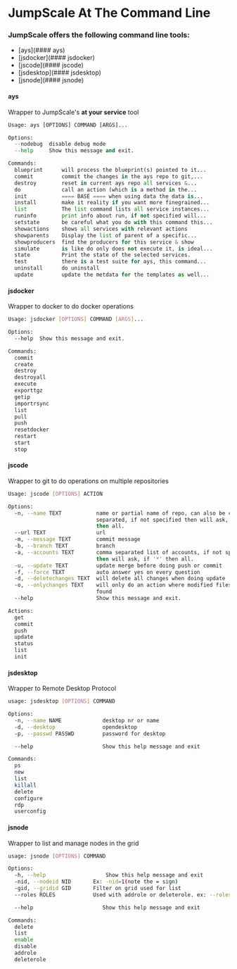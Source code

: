 # JumpScale At The Command Line

### JumpScale offers the following command line tools:
 * [ays](#### ays)
 * [jsdocker](#### jsdocker)
 * [jscode](#### jscode)
 * [jsdesktop](#### jsdesktop)
 * [jsnode](#### jsnode)


#### ays
Wrapper to JumpScale's **at your service** tool

```python
Usage: ays [OPTIONS] COMMAND [ARGS]...

Options:
  --nodebug  disable debug mode
  --help     Show this message and exit.

Commands:
  blueprint      will process the blueprint(s) pointed to it...
  commit         commit the changes in the ays repo to git,...
  destroy        reset in current ays repo all services &...
  do             call an action (which is a method in the...
  init           ==== BASE ==== when using data the data is...
  install        make it reality if you want more finegrained...
  list           The list command lists all service instances...
  runinfo        print info about run, if not specified will...
  setstate       be careful what you do with this command this...
  showactions    shows all services with relevant actions
  showparents    Display the list of parent of a specific...
  showproducers  find the producers for this service & show
  simulate       is like do only does not execute it, is ideal...
  state          Print the state of the selected services.
  test           there is a test suite for ays, this command...
  uninstall      do uninstall
  update         update the metdata for the templates as well...
```

#### jsdocker
Wrapper to docker to do docker operations

```bash
Usage: jsdocker [OPTIONS] COMMAND [ARGS]...

Options:
  --help  Show this message and exit.

Commands:
  commit
  create
  destroy
  destroyall
  execute
  exporttgz
  getip
  importrsync
  list
  pull
  push
  resetdocker
  restart
  start
  stop
```

#### jscode
Wrapper to git to do operations on multiple repositories

```bash
Usage: jscode [OPTIONS] ACTION

Options:
  -n, --name TEXT           name or partial name of repo, can also be comma
                            separated, if not specified then will ask, if '*'
                            then all.
  --url TEXT                url
  -m, --message TEXT        commit message
  -b, --branch TEXT         branch
  -a, --accounts TEXT       comma separated list of accounts, if not specified
                            then will ask, if '*' then all.
  -u, --update TEXT         update merge before doing push or commit
  -f, --force TEXT          auto answer yes on every question
  -d, --deletechanges TEXT  will delete all changes when doing update
  -o, --onlychanges TEXT    will only do an action where modified files are
                            found
  --help                    Show this message and exit.

Actions:
  get
  commit
  push
  update
  status
  list
  init
  ```

#### jsdesktop
Wrapper to Remote Desktop Protocol

```bash
usage: jsdesktop [OPTIONS] COMMAND

Options:
  -n, --name NAME             desktop nr or name
  -d, --desktop               opendesktop
  -p, --passwd PASSWD         password for desktop

  --help                      Show this help message and exit

Commands:
  ps
  new
  list
  killall
  delete
  configure
  rdp
  userconfig
```

#### jsnode
Wrapper to list and manage nodes in the grid

```bash
usage: jsnode [OPTIONS] COMMAND

Options:
  -h, --help                   Show this help message and exit
  -nid, --nodeid NID       Ex: -nid=1(note the = sign)
  -gid, --gridid GID       Filter on grid used for list
  --roles ROLES            Used with addrole or deleterole. ex: --roles=node,computenode.kvm(note the = sign). List is comma seperated

  --help                      Show this help message and exit

Commands:
  delete
  list
  enable
  disable
  addrole
  deleterole
```
